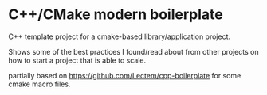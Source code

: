 # C++/CMake modern boilerplate
C++ template project for a cmake-based library/application project.

Shows some of the best practices I found/read about from other projects on how to start a project that is able to scale. 

partially based on https://github.com/Lectem/cpp-boilerplate for some cmake macro files.
